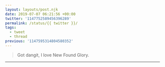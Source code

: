 ```yaml
---
layout: layouts/post.njk
date: 2019-07-07 06:21:56 +00:00
twitter: '1147752589456396289'
permalink: /status/{{ twitter }}/
tags: 
  - tweet
  - thread
previous: '1147595314804580352'
---
```


> Got dangit, I love New Found Glory.

---
